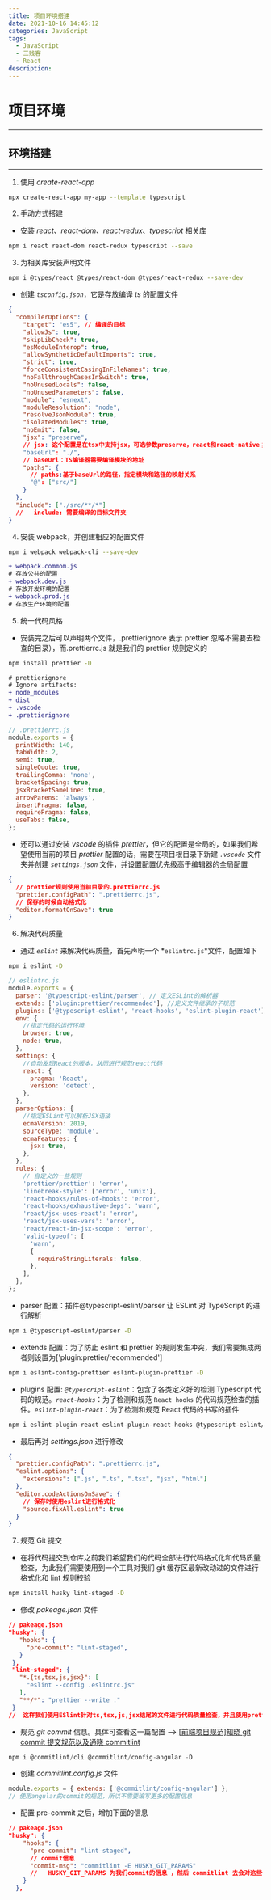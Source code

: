 ```yaml
---
title: 项目环境搭建
date: 2021-10-16 14:45:12
categories: JavaScript
tags:
  - JavaScript
  - 三贱客
  - React
description:
---
```


# 项目环境

---

## 环境搭建

---

1. 使用 _create-react-app_

```bash
npx create-react-app my-app --template typescript
```

2. 手动方式搭建

- 安装 _react_、_react-dom_、_react-redux_、_typescript_ 相关库

```bash
npm i react react-dom react-redux typescript --save
```

3. 为相关库安装声明文件

```bash
npm i @types/react @types/react-dom @types/react-redux --save-dev
```

- 创建 _`tsconfig.json`_，它是存放编译 _ts_ 的配置文件

```json
{
  "compilerOptions": {
    "target": "es5", // 编译的目标
    "allowJs": true,
    "skipLibCheck": true,
    "esModuleInterop": true,
    "allowSyntheticDefaultImports": true,
    "strict": true,
    "forceConsistentCasingInFileNames": true,
    "noFallthroughCasesInSwitch": true,
    "noUnusedLocals": false,
    "noUnusedParameters": false,
    "module": "esnext",
    "moduleResolution": "node",
    "resolveJsonModule": true,
    "isolatedModules": true,
    "noEmit": false,
    "jsx": "preserve",
    // jsx: 这个配置是在tsx中支持jsx，可选参数preserve，react和react-native；这些模式只在代码生成阶段起作用 - 类型检查并不受影响。 在preserve模式下生成代码中会保留JSX以供后续的转换操作使用（比如：Babel）。 另外，输出文件会带有.jsx扩展名。 react模式会生成React.createElement，在使用前不需要再进行转换操作了，输出文件的扩展名为.js。 react-native相当于preserve，它也保留了所有的JSX，但是输出文件的扩展名是.js
    "baseUrl": "./",
    // baseUrl：TS编译器需要编译模块的地址
    "paths": {
      // paths:基于baseUrl的路径，指定模块和路径的映射关系
      "@": ["src/"]
    }
  },
  "include": ["./src/**/*"]
  //   include: 需要编译的目标文件夹
}
```

4. 安装 webpack，并创建相应的配置文件

```sh
npm i webpack webpack-cli --save-dev
```

```diff
+ webpack.commom.js
# 存放公共的配置
+ webpack.dev.js
# 存放开发环境的配置
+ webpack.prod.js
# 存放生产环境的配置
```

5. 统一代码风格

- 安装完之后可以声明两个文件，.prettierignore 表示 prettier 忽略不需要去检查的目录），而.prettierrc.js 就是我们的 prettier 规则定义的

```sh
npm install prettier -D
```

```diff
# prettierignore
# Ignore artifacts:
+ node_modules
+ dist
+ .vscode
+ .prettierignore
```

```js
// .prettierrc.js
module.exports = {
  printWidth: 140,
  tabWidth: 2,
  semi: true,
  singleQuote: true,
  trailingComma: 'none',
  bracketSpacing: true,
  jsxBracketSameLine: true,
  arrowParens: 'always',
  insertPragma: false,
  requirePragma: false,
  useTabs: false,
};
```

- 还可以通过安装 _vscode_ 的插件 _prettier_，但它的配置是全局的，如果我们希望使用当前的项目 _prettier_ 配置的话，需要在项目根目录下新建 _`.vscode`_ 文件夹并创建 _`settings.json`_ 文件，并设置配置优先级高于编辑器的全局配置

```json
{
  // prettier规则使用当前目录的.prettierrc.js
  "prettier.configPath": ".prettierrc.js",
  // 保存的时候自动格式化
  "editor.formatOnSave": true
}
```

6. 解决代码质量

- 通过 _`eslint`_ 来解决代码质量，首先声明一个 *`eslintrc.js`*文件，配置如下

```sh
npm i eslint -D
```

```js
// eslintrc.js
module.exports = {
  parser: '@typescript-eslint/parser', // 定义ESLint的解析器
  extends: ['plugin:prettier/recommended'], //定义文件继承的子规范
  plugins: ['@typescript-eslint', 'react-hooks', 'eslint-plugin-react'], //定义了该eslint文件所依赖的插件
  env: {
    //指定代码的运行环境
    browser: true,
    node: true,
  },
  settings: {
    //自动发现React的版本，从而进行规范react代码
    react: {
      pragma: 'React',
      version: 'detect',
    },
  },
  parserOptions: {
    //指定ESLint可以解析JSX语法
    ecmaVersion: 2019,
    sourceType: 'module',
    ecmaFeatures: {
      jsx: true,
    },
  },
  rules: {
    // 自定义的一些规则
    'prettier/prettier': 'error',
    'linebreak-style': ['error', 'unix'],
    'react-hooks/rules-of-hooks': 'error',
    'react-hooks/exhaustive-deps': 'warn',
    'react/jsx-uses-react': 'error',
    'react/jsx-uses-vars': 'error',
    'react/react-in-jsx-scope': 'error',
    'valid-typeof': [
      'warn',
      {
        requireStringLiterals: false,
      },
    ],
  },
};
```

- parser 配置：插件@typescript-eslint/parser 让 ESLint 对 TypeScript 的进行解析

```sh
npm i @typescript-eslint/parser -D
```

- extends 配置：为了防止 eslint 和 prettier 的规则发生冲突，我们需要集成两者则设置为['plugin:prettier/recommended']

```sh
npm i eslint-config-prettier eslint-plugin-prettier -D
```

- plugins 配置: _`@typescript-eslint`_：包含了各类定义好的检测 Typescript 代码的规范。_`react-hooks`_：为了检测和规范 `React hooks` 的代码规范检查的插件。_`eslint-plugin-react`_：为了检测和规范 React 代码的书写的插件

```sh
npm i eslint-plugin-react eslint-plugin-react-hooks @typescript-eslint/eslint-plugin -D
```

- 最后再对 _settings.json_ 进行修改

```json
{
  "prettier.configPath": ".prettierrc.js",
  "eslint.options": {
    "extensions": [".js", ".ts", ".tsx", "jsx", "html"]
  },
  "editor.codeActionsOnSave": {
    // 保存时使用eslint进行格式化
    "source.fixAll.eslint": true
  }
}
```

7. 规范 Git 提交

- 在将代码提交到仓库之前我们希望我们的代码全部进行代码格式化和代码质量检查，为此我们需要使用到一个工具对我们 git 缓存区最新改动过的文件进行格式化和 lint 规则校验

```sh
npm install husky lint-staged -D
```

- 修改 _pakeage.json_ 文件

```json
// pakeage.json
"husky": {
   "hooks": {
     "pre-commit": "lint-staged",
   }
 },
 "lint-staged": {
   "*.{ts,tsx,js,jsx}": [
     "eslint --config .eslintrc.js"
   ],
   "**/*": "prettier --write ."
 }
//  这样我们使用ESlint针对ts,tsx,js,jsx结尾的文件进行代码质量检查，并且使用prettier对所有的文件进行代码格式化
```

- 规范 _git commit_ 信息。具体可查看这一篇配置 --> [[前端项目规范]知晓 git commit 提交规范以及通晓 commitlint](https://juejin.cn/post/6878592895499108365#heading-15)

```js
npm i @commitlint/cli @commitlint/config-angular -D
```

- 创建 _commitlint.config.js_ 文件

```js
module.exports = { extends: ['@commitlint/config-angular'] };
// 使用angular的commit的规范，所以不需要编写更多的配置信息
```

- 配置 pre-commit 之后，增加下面的信息

```json
// pakeage.json
"husky": {
    "hooks": {
      "pre-commit": "lint-staged",
      // commit信息
      "commit-msg": "commitlint -E HUSKY_GIT_PARAMS"
      //   HUSKY_GIT_PARAMS 为我们commit的信息 ，然后 commitlint 去会对这些信息进行 lint 校验
    }
  },
```
